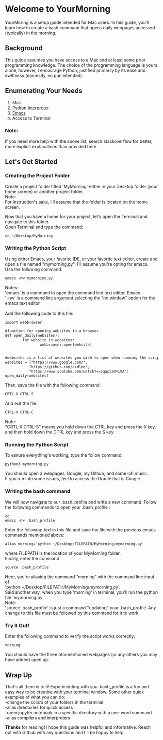 # Welcome to YourMorning

YourMoring is a setup guide intended for Mac users. In this guide, you'll learn how to 
create a bash command that opens daily webpages accessed (typically) in the morning.

## Background

This guide assumes you have access to a Mac and at least some prior programming
knowledge. The choice of the programming language is yours alone, however, I 
encourage Python; justified primarily by its ease and swiftness (earnestly, no pun intended). 

## Enumerating Your Needs
1. Mac
2. [Python Interpreter](https://www.python.org/downloads/mac-osx/)
3. [Emacs](https://www.gnu.org/software/emacs/download.html)
4. Access to Terminal

### Note: 
If you need more help with the above list, search stackoverflow
for better, more explicit explanations than provided here.

## Let's Get Started

### Creating the Project Folder
Create a project folder titled 'MyMorning' either in your Desktop folder (your home screen)
or another project folder.<br />
Note:<br />For instruction's sake, I'll assume that the folder is located on the home screen.<br />

Now that you have a home for your project, let's open the Terminal and navigate to this folder.<br />
Open Terminal and type the command:<br />
```markdown
cd ~/Desktop/MyMorning
```
### Writing the Python Script
Using either Emacs, your favorite IDE, or your favorite text editor, create and open a file 
named "mymorning.py". I'll assume you're opting for emacs.<br />
Use the following command:<br />
```markdown
emacs -nw mymorning.py
```
Notes:<br />'emacs' is a command to open the command line text editor, Emacs <br />
       '-nw' is a command line argument selecting the "no window" option for the emacs text editor
<br /><br />
Add the following code to this file:
```markdown
import webbrowser

#function for opening websites in a browser
def open_daily(websites):
        for website in websites:
                webbrowser.open(website)


#websites is a list of websites you wish to open when running the script
websites = ["https://www.google.com/", 
           "https://github.com/acdlee", 
           "https://www.youtube.com/watch?v=5qap5aO4i9A"]
open_daily(websites)
```

Then, save the file with the following command:<br />
```markdown
CRTL-X CTRL-S
```
And exit the file:<br />
```markdown
CTRL-X CTRL-C
```
Note:<br />"CRTL-X CTRL-S" means you hold down the CTRL key and press the X key,
      and then hold down the CTRL key and press the S key.
      
### Running the Python Script
To esnure everything's working, type the follow command:<br />
```markdown
python3 mymorning.py
```
You should open 3 webpages: Google, my Github, and some lofi music.<br />
If you run into some issues, feel to access the Oracle that is Google. 

### Writing the bash command
We will now navigate to our .bash_profile and write a new command.
Follow the following commands to open your .bash_profile : <br />
```markdown
cd
emacs -nw .bash_profile
```
Enter the following text in this file and save the file with
the previous emacs commands mentioned above:
```markdown
alias morning='python ~/Desktop/FILEPATH/MyMorning/mymorning.py'
```
where FILEPATH is the location of your MyMorning folder. <br />
Finally, enter the command:<br />
```markdown
source .bash_profile
```
Here, you're aliasing the command "morning" with the command line input
of<br /> 'python ~/Desktop/FILEPATH/MyMorning/mymorning.py'.<br /> Said another way, 
when you type 'morning' in terminal, you'll run the python file
'mymorning.py'. <br />
Note:<br />
'source .bash_profile' is just a command "updating" your .bash_profile.
Any change to this file must be followed by this command for it to work. 

### Try It Out!
Enter the following command to verify the script works correctly:
```markdown
morning
```
You should have the three aformentioned webpages (or any others you may have
added) open up. 

## Wrap Up
That's all there is to it! Experimenting with you .bash_profile is a fun
and easy way to be creative with your terminal window. Some other quick examples 
of what you can do:<br />
-change the colors of your folders in the terminal<br />
-alias directories for quick access<br />
-open jupyter notebook in a specific directory with a one-word command<br />
-alias compilers and interpreters<br /> 

**Thanks** for reading! I hope this guide was helpful and informative. Reach out with Github
with any questions and I'll be happy to help.
